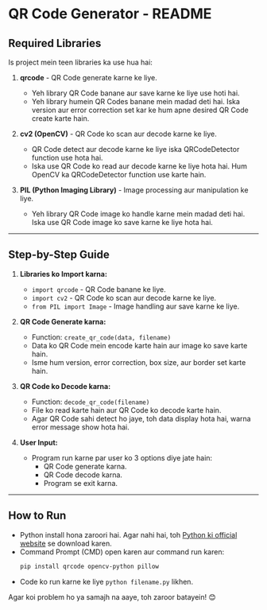 # QR Code Generator - README

## Required Libraries
Is project mein teen libraries ka use hua hai:

1. **qrcode** - QR Code generate karne ke liye.
   - Yeh library QR Code banane aur save karne ke liye use hoti hai.
   - Yeh library humein QR Codes banane mein madad deti hai. Iska version aur error correction set kar ke hum apne desired QR Code create karte hain.

2. **cv2 (OpenCV)** - QR Code ko scan aur decode karne ke liye.
   - QR Code detect aur decode karne ke liye iska QRCodeDetector function use hota hai.
   - Iska use QR Code ko read aur decode karne ke liye hota hai. Hum OpenCV ka QRCodeDetector function use karte hain.

3. **PIL (Python Imaging Library)** - Image processing aur manipulation ke liye.
   - Yeh library QR Code image ko handle karne mein madad deti hai. Iska use QR Code image ko save karne ke liye hota hai.

---

## Step-by-Step Guide

1. **Libraries ko Import karna:**
   - `import qrcode` - QR Code banane ke liye.
   - `import cv2` - QR Code ko scan aur decode karne ke liye.
   - `from PIL import Image` - Image handling aur save karne ke liye.

2. **QR Code Generate karna:**
   - Function: `create_qr_code(data, filename)`
   - Data ko QR Code mein encode karte hain aur image ko save karte hain.
   - Isme hum version, error correction, box size, aur border set karte hain.

3. **QR Code ko Decode karna:**
   - Function: `decode_qr_code(filename)`
   - File ko read karte hain aur QR Code ko decode karte hain.
   - Agar QR Code sahi detect ho jaye, toh data display hota hai, warna error message show hota hai.

4. **User Input:**
   - Program run karne par user ko 3 options diye jate hain:
     - QR Code generate karna.
     - QR Code decode karna.
     - Program se exit karna.

---

## How to Run
- Python install hona zaroori hai. Agar nahi hai, toh [Python ki official website](https://www.python.org/downloads/) se download karen.
- Command Prompt (CMD) open karen aur command run karen:
  ```bash
  pip install qrcode opencv-python pillow
  ```
- Code ko run karne ke liye `python filename.py` likhen.

Agar koi problem ho ya samajh na aaye, toh zaroor batayein! 😊

